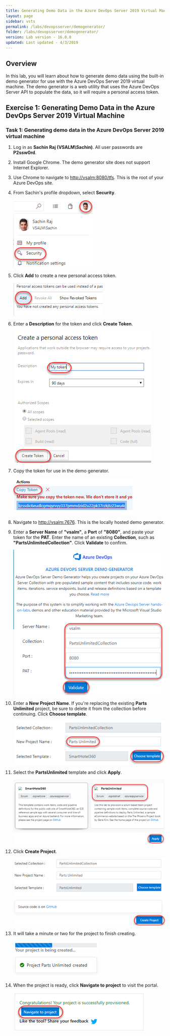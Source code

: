 ```yaml
---
title: Generating Demo Data in the Azure DevOps Server 2019 Virtual Machine
layout: page
sidebar: vsts
permalink: /labs/devopsserver/demogenerator/
folder: /labs/devopsserver/demogenerator/
version: Lab version - 16.0.0
updated: Last updated - 4/3/2019
---
```

<div class="rw-ui-container"></div>

<a name="Overview"></a>
## Overview ##

In this lab, you will learn about how to generate demo data using the built-in demo generator for use with the Azure DevOps Server 2019 virtual machine. The demo generator is a web utility that uses the Azure DevOps Server API to populate the data, so it will require a personal access token.

<a name="Exercise1"></a>
## Exercise 1: Generating Demo Data in the Azure DevOps Server 2019 Virtual Machine ##

<a name="Ex1Task1"></a>
### Task 1: Generating demo data in the Azure DevOps Server 2019 virtual machine ###

1. Log in as **Sachin Raj (VSALM\Sachin)**. All user passwords are **P2ssw0rd**.

1. Install Google Chrome. The demo generator site does not support Internet Explorer.

1. Use Chrome to navigate to [http://vsalm:8080/tfs](http://vsalm:8080/tfs). This is the root of your Azure DevOps site.

1. From Sachin's profile dropdown, select **Security**.

    ![](images/000.png)

1. Click **Add** to create a new personal access token.

    ![](images/001.png)

1. Enter a **Description** for the token and click **Create Token**.

    ![](images/002.png)

1. Copy the token for use in the demo generator.

    ![](images/003.png)

1. Navigate to [http://vsalm:7676](http://vsalm:7676/). This is the locally hosted demo generator.

1. Enter a **Server Name** of **"vsalm"**, a **Port** of **"8080"**, and paste your token for the **PAT**. Enter the name of an existing **Collection**, such as **"PartsUnlimitedCollection"**. Click **Validate** to confirm.

    ![](images/004.png)

1. Enter a **New Project Name**. If you're replacing the existing **Parts Unlimited** project, be sure to delete it from the collection before continuing. Click **Choose template**.

    ![](images/005.png)

1. Select the **PartsUnlimited** template and click **Apply**.

    ![](images/006.png)

1. Click **Create Project**.

    ![](images/007.png)

1. It will take a minute or two for the project to finish creating.

    ![](images/008.png)

1. When the project is ready, click **Navigate to project** to visit the portal.

    ![](images/009.png)

